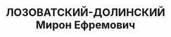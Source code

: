 ---
title: ЛОЗОВАТСКИЙ-ДОЛИНСКИЙ Мирон Ефремович
description: '1897 р., м. Миколаїв, єврей, з робітників, чл. ВКП(б), освіта н/середня,
  комісар батальйону 134 механізованої бригади.

  27.10.1937 р.звинувачений у належності до к/рев. організації, розстріляний 28.11.1937
  р.

  Реабілітований 25.11.1958 р.'
---